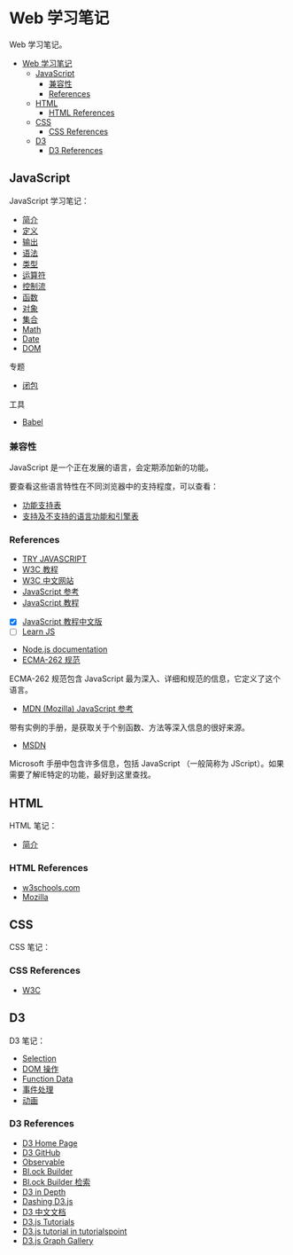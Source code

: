 # Web 学习笔记

Web 学习笔记。

- [Web 学习笔记](#web-学习笔记)
  - [JavaScript](#javascript)
    - [兼容性](#兼容性)
    - [References](#references)
  - [HTML](#html)
    - [HTML References](#html-references)
  - [CSS](#css)
    - [CSS References](#css-references)
  - [D3](#d3)
    - [D3 References](#d3-references)

## JavaScript

JavaScript 学习笔记：

- [简介](javascript/1_intro.md)
- [定义](javascript/2_script.md)
- [输出](tutorial/3_output.md)
- [语法](tutorial/4_syntax.md)
- [类型](tutorial/5_data_types.md)
- [运算符](tutorial/6_operators.md)
- [控制流](tutorial/7_codeflow.md)
- [函数](tutorial/8_function.md)
- [对象](tutorial/10_object.md)
- [集合](tutorial/11_collect.md)
- [Math](tutorial/12_math.md)
- [Date](tutorial/13_date.md)
- [DOM](tutorial/14_dom.md)

专题

- [闭包](tutorial/../javascript_notes/18_closure.md)

工具

- [Babel](https://babeljs.io/)

### 兼容性

JavaScript 是一个正在发展的语言，会定期添加新的功能。

要查看这些语言特性在不同浏览器中的支持程度，可以查看：

- [功能支持表](https://caniuse.com/)
- [支持及不支持的语言功能和引擎表](https://kangax.github.io/compat-table/es6/)

### References

- [TRY JAVASCRIPT](https://www.javascript.com/)
- [W3C 教程](https://www.w3schools.com/js/)
- [W3C 中文网站](https://www.w3school.com.cn/js/js_examples.asp)
- [JavaScript 参考](https://www.w3schools.com/jsref/default.asp)
- [JavaScript 教程](https://javascript.info/)
- [x] [JavaScript 教程中文版](https://zh.javascript.info/)
- [ ] [Learn JS](https://www.learn-js.org/)
- [Node.js documentation](https://nodejs.org/api/)
- [ECMA-262 规范](https://tc39.es/ecma262/)

ECMA-262 规范包含 JavaScript 最为深入、详细和规范的信息，它定义了这个语言。

- [MDN (Mozilla) JavaScript 参考](https://developer.mozilla.org/en-US/docs/Web/JavaScript/Reference)

带有实例的手册，是获取关于个别函数、方法等深入信息的很好来源。

- [MSDN](http://msdn.microsoft.com/)

Microsoft 手册中包含许多信息，包括 JavaScript （一般简称为 JScript）。如果需要了解IE特定的功能，最好到这里查找。

## HTML

HTML 笔记：

- [简介](html_notes/1_intro.md)

### HTML References

- [w3schools.com](https://www.w3schools.com/html/)
- [Mozilla](https://developer.mozilla.org/zh-CN/docs/Web/HTML)

## CSS

CSS 笔记：

### CSS References

- [W3C](https://www.w3schools.com/css/default.asp)

## D3

D3 笔记：

- [Selection](d3_notes/1_selection.md)
- [DOM 操作](d3_notes/2_dom_manipulation.md)
- [Function Data](d3_notes/3_function_data.md)
- [事件处理](d3_notes/4_event_handing.md)
- [动画](d3_notes/5_animation.md)

### D3 References

- [D3 Home Page](https://d3js.org/)
- [D3 GitHub](https://github.com/d3/d3)
- [Observable](https://observablehq.com/)
- [Bl.ock Builder](https://blockbuilder.org/)
- [Bl.ock Builder 检索](https://blockbuilder.org/search)
- [D3 in Depth](https://www.d3indepth.com/)
- [Dashing D3.js](https://www.dashingd3js.com/table-of-contents)
- [D3 中文文档](https://github.com/xswei/d3js_doc)
- [D3.js Tutorials](https://www.tutorialsteacher.com/d3js)
- [D3.js tutorial in tutorialspoint](https://www.tutorialspoint.com/d3js/index.htm)
- [D3.js Graph Gallery](https://www.d3-graph-gallery.com/all.html)
